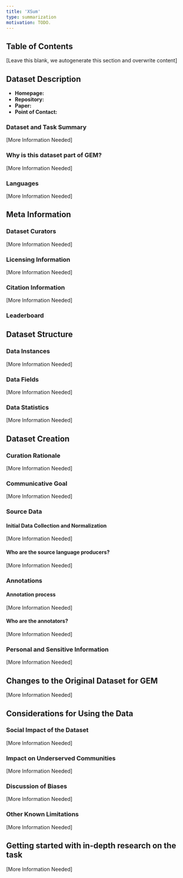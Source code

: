```yaml
---
title: 'XSum'
type: summarization
motivation: TODO.
---
```


## Table of Contents

[Leave this blank, we autogenerate this section and overwrite content]

## Dataset Description

- **Homepage:**
- **Repository:**
- **Paper:**
- **Point of Contact:**

### Dataset and Task Summary

[More Information Needed]

### Why is this dataset part of GEM?

[More Information Needed]

### Languages

[More Information Needed]

## Meta Information

### Dataset Curators

[More Information Needed]

### Licensing Information

[More Information Needed]

### Citation Information

[More Information Needed]

### Leaderboard

## Dataset Structure

### Data Instances

[More Information Needed]

### Data Fields

[More Information Needed]

### Data Statistics

[More Information Needed]

## Dataset Creation

### Curation Rationale

[More Information Needed]

### Communicative Goal

[More Information Needed]


### Source Data

#### Initial Data Collection and Normalization

[More Information Needed]

#### Who are the source language producers?

[More Information Needed]

### Annotations

#### Annotation process

[More Information Needed]

#### Who are the annotators?

[More Information Needed]

### Personal and Sensitive Information

[More Information Needed]

## Changes to the Original Dataset for GEM

[More Information Needed]

## Considerations for Using the Data

### Social Impact of the Dataset

[More Information Needed]

### Impact on Underserved Communities

[More Information Needed]

### Discussion of Biases

[More Information Needed]

### Other Known Limitations

[More Information Needed]

## Getting started with in-depth research on the task

[More Information Needed]
